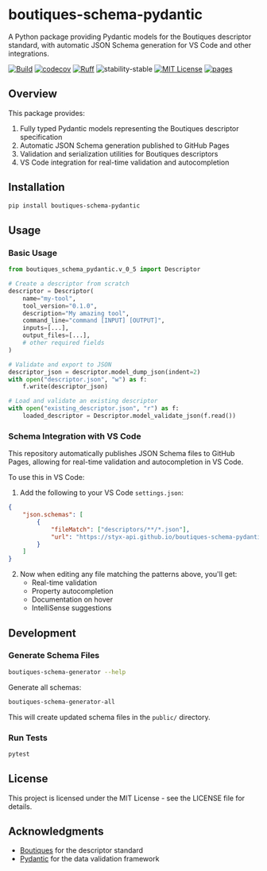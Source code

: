 # boutiques-schema-pydantic

A Python package providing Pydantic models for the Boutiques descriptor standard, with automatic JSON Schema generation for VS Code and other integrations.

[![Build](https://github.com/styx-api/boutiques-schema-pydantic/actions/workflows/test.yaml/badge.svg?branch=main)](https://github.com/styx-api/boutiques-schema-pydantic/actions/workflows/test.yaml?query=branch%3Amain)
[![codecov](https://codecov.io/gh/styx-api/boutiques-schema-pydantic/branch/main/graph/badge.svg?token=22HWWFWPW5)](https://codecov.io/gh/styx-api/boutiques-schema-pydantic)
[![Ruff](https://img.shields.io/endpoint?url=https://raw.githubusercontent.com/astral-sh/ruff/main/assets/badge/v2.json)](https://github.com/astral-sh/ruff)
![stability-stable](https://img.shields.io/badge/stability-stable-green.svg)
[![MIT License](https://img.shields.io/badge/license-MIT-blue.svg)](https://github.com/styx-api/boutiques-schema-pydantic/blob/main/LICENSE)
[![pages](https://img.shields.io/badge/online-schemas-blue)](https://styx-api.github.io/boutiques-schema-pydantic)

## Overview

This package provides:

1. Fully typed Pydantic models representing the Boutiques descriptor specification
2. Automatic JSON Schema generation published to GitHub Pages
3. Validation and serialization utilities for Boutiques descriptors
4. VS Code integration for real-time validation and autocompletion

## Installation

```bash
pip install boutiques-schema-pydantic
```

## Usage

### Basic Usage

```python
from boutiques_schema_pydantic.v_0_5 import Descriptor

# Create a descriptor from scratch
descriptor = Descriptor(
    name="my-tool",
    tool_version="0.1.0",
    description="My amazing tool",
    command_line="command [INPUT] [OUTPUT]",
    inputs=[...],
    output_files=[...],
    # other required fields
)

# Validate and export to JSON
descriptor_json = descriptor.model_dump_json(indent=2)
with open("descriptor.json", "w") as f:
    f.write(descriptor_json)

# Load and validate an existing descriptor
with open("existing_descriptor.json", "r") as f:
    loaded_descriptor = Descriptor.model_validate_json(f.read())
```

### Schema Integration with VS Code

This repository automatically publishes JSON Schema files to GitHub Pages, allowing for real-time validation and autocompletion in VS Code.

To use this in VS Code:

1. Add the following to your VS Code `settings.json`:

```json
{
    "json.schemas": [
        {
            "fileMatch": ["descriptors/**/*.json"],
            "url": "https://styx-api.github.io/boutiques-schema-pydantic/boutiques-0.5.json"
        }
    ]
}
```

2. Now when editing any file matching the patterns above, you'll get:
   - Real-time validation
   - Property autocompletion
   - Documentation on hover
   - IntelliSense suggestions

## Development

### Generate Schema Files


```bash
boutiques-schema-generator --help
```

Generate all schemas:

```bash
boutiques-schema-generator-all
```

This will create updated schema files in the `public/` directory.

### Run Tests

```bash
pytest
```

## License

This project is licensed under the MIT License - see the LICENSE file for details.

## Acknowledgments

- [Boutiques](https://boutiques.github.io/) for the descriptor standard
- [Pydantic](https://docs.pydantic.dev/) for the data validation framework
